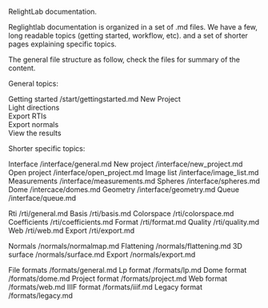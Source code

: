 RelightLab documentation.

Reglightlab documentation is organized in a set of .md files.
We have a few, long readable topics (getting started, workflow, etc).
and a set of shorter pages explaining specific topics.

The general file structure as follow, check the files for summary of the content.

General topics:

Getting started      /start/gettingstarted.md
  New Project        
  Light directions   
  Export RTIs        
  Export normals     
  View the results   
  
  
Shorter specific topics:

Interface            /interface/general.md
   New project       /interface/new_project.md
   Open project      /interface/open_project.md
   Image list        /interface/image_list.md
   Measurements      /interface/measurements.md
   Spheres           /interface/spheres.md
   Dome              /intercace/domes.md
   Geometry          /interface/geometry.md
   Queue             /interface/queue.md

Rti                  /rti/general.md
  Basis              /rti/basis.md
  Colorspace         /rti/colorspace.md
  Coefficients       /rti/coefficients.md
  Format             /rti/format.md
  Quality            /rti/quality.md
  Web                /rti/web.md
  Export             /rti/export.md

Normals              /normals/normalmap.md
   Flattening        /normals/flattening.md
   3D surface        /normals/surface.md
   Export            /normals/export.md
   
File formats         /formats/general.md
   Lp format         /formats/lp.md
   Dome format       /formats/dome.md
   Project format    /formats/project.md
   Web format        /formats/web.md
   IIIF format       /formats/iiif.md
   Legacy format     /formats/legacy.md
